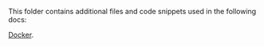 This folder contains additional files and code snippets used in the following docs:

[Docker](http://docs.microsoft.com/azure/devops/pipelines/languages/docker).
